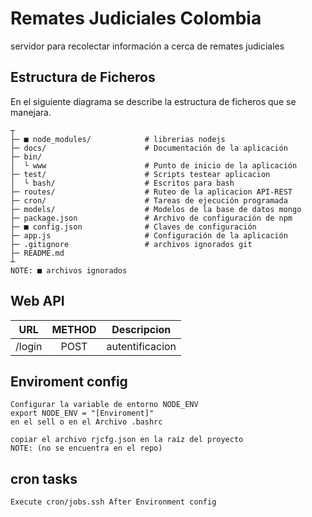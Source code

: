 # Remates Judiciales Colombia

servidor para recolectar información a cerca de remates judiciales

## Estructura de Ficheros

En el siguiente diagrama se describe la estructura de ficheros que se manejara.


    ┬
    ├─ ■ node_modules/            # librerias nodejs
    ├─ docs/                      # Documentación de la aplicación
    ├─ bin/
    │  └ www                      # Punto de inicio de la aplicación
    ├─ test/                      # Scripts testear aplicacion
    │  └ bash/                    # Escritos para bash
    ├─ routes/                    # Ruteo de la aplicacion API-REST
    ├─ cron/                      # Tareas de ejecución programada
    ├─ models/                    # Modelos de la base de datos mongo
    ├─ package.json               # Archivo de configuración de npm
    ├─ ■ config.json              # Claves de configuración
    ├─ app.js                     # Configuración de la aplicación
    ├─ .gitignore                 # archivos ignorados git
    ├─ README.md
    ┴
    NOTE: ■ archivos ignorados



## Web API


| URL | METHOD | Descripcion |
|-----|:--------:|-------------|
| /login   | POST | autentificacion |

##  Enviroment config

    Configurar la variable de entorno NODE_ENV
    export NODE_ENV = "[Enviroment]"
    en el sell o en el Archivo .bashrc

    copiar el archivo rjcfg.json en la raíz del proyecto
    NOTE: (no se encuentra en el repo)

## cron tasks

    Execute cron/jobs.ssh After Environment config
